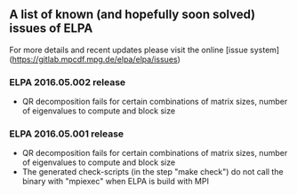 ## A list of known (and hopefully soon solved) issues of ELPA ##

For more details and recent updates please visit the online [issue system] (https://gitlab.mpcdf.mpg.de/elpa/elpa/issues)

### ELPA 2016.05.002 release  ###

- QR decomposition fails for certain combinations of matrix sizes, number of eigenvalues to compute and block size

### ELPA 2016.05.001 release  ###

- QR decomposition fails for certain combinations of matrix sizes, number of eigenvalues to compute and block size
- The generated check-scripts (in the step "make check") do not call the binary with "mpiexec" when ELPA is build with
  MPI

